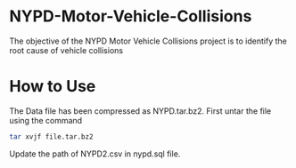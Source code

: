 # NYPD-Motor-Vehicle-Collisions
The objective of the NYPD Motor Vehicle Collisions project is to identify the root cause of vehicle collisions 

# How to Use
The Data file has been compressed as NYPD.tar.bz2. 
First untar the file using the command 
```bash
tar xvjf file.tar.bz2
```
Update the path of NYPD2.csv in nypd.sql file.
